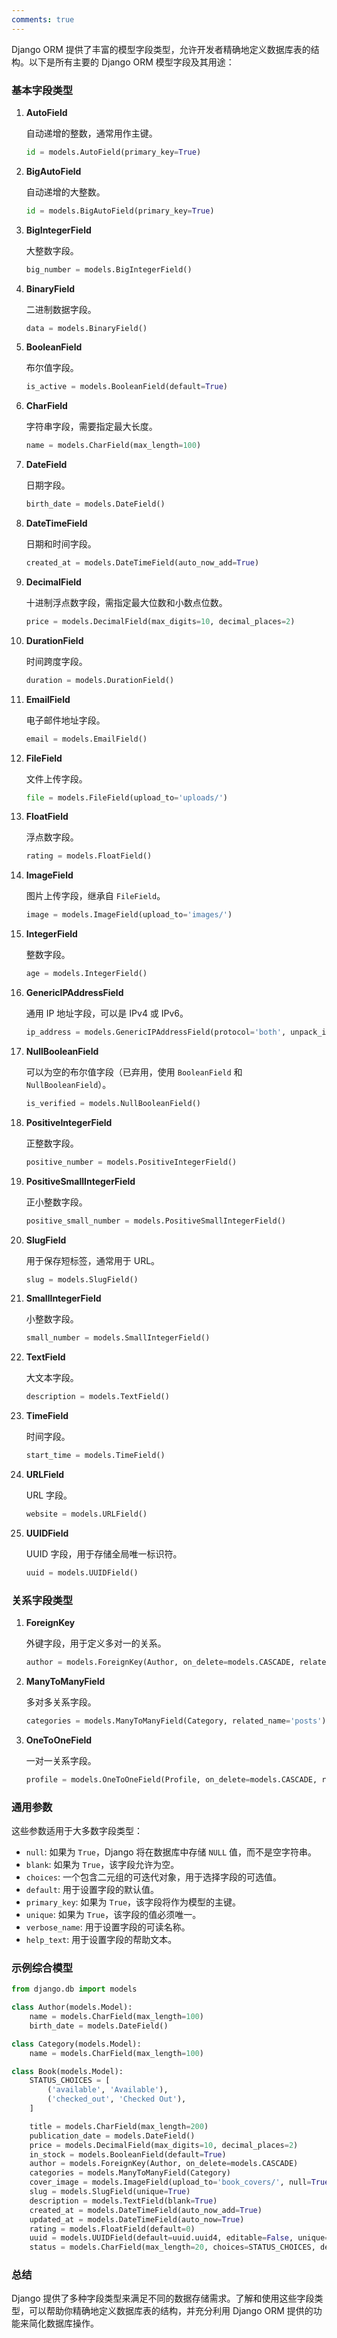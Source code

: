 ```yaml
---
comments: true
---
```


Django ORM 提供了丰富的模型字段类型，允许开发者精确地定义数据库表的结构。以下是所有主要的 Django ORM 模型字段及其用途：

### 基本字段类型

1. **AutoField**
   
    自动递增的整数，通常用作主键。

    ```python
    id = models.AutoField(primary_key=True)
    ```

2. **BigAutoField**
   
    自动递增的大整数。

    ```python
    id = models.BigAutoField(primary_key=True)
    ```

3. **BigIntegerField**
   
    大整数字段。

    ```python
    big_number = models.BigIntegerField()
    ```

4. **BinaryField**

    二进制数据字段。

    ```python
    data = models.BinaryField()
    ```

5. **BooleanField**

    布尔值字段。

    ```python
    is_active = models.BooleanField(default=True)
    ```

6. **CharField**

    字符串字段，需要指定最大长度。
    
    ```python
    name = models.CharField(max_length=100)
    ```

7. **DateField**

    日期字段。
    
    ```python
    birth_date = models.DateField()
    ```

8.  **DateTimeField**

    日期和时间字段。
    
    ```python
    created_at = models.DateTimeField(auto_now_add=True)
    ```

9.  **DecimalField**

    十进制浮点数字段，需指定最大位数和小数点位数。
    
    ```python
    price = models.DecimalField(max_digits=10, decimal_places=2)
    ```

10. **DurationField**

    时间跨度字段。
    
    ```python
    duration = models.DurationField()
    ```

11. **EmailField**

    电子邮件地址字段。
    
    ```python
    email = models.EmailField()
    ```

12. **FileField**

    文件上传字段。
    
    ```python
    file = models.FileField(upload_to='uploads/')
    ```

13. **FloatField**

    浮点数字段。
    
     ```python
     rating = models.FloatField()
     ```

14. **ImageField**

    图片上传字段，继承自 `FileField`。
    
    ```python
    image = models.ImageField(upload_to='images/')
    ```

15. **IntegerField**

    整数字段。
    
    ```python
    age = models.IntegerField()
    ```

16. **GenericIPAddressField**

    通用 IP 地址字段，可以是 IPv4 或 IPv6。
    
    ```python
    ip_address = models.GenericIPAddressField(protocol='both', unpack_ipv4=False)
    ```

17. **NullBooleanField**

    可以为空的布尔值字段（已弃用，使用 `BooleanField` 和 `NullBooleanField`）。
    
    ```python
    is_verified = models.NullBooleanField()
    ```

18. **PositiveIntegerField**

    正整数字段。
    
    ```python
    positive_number = models.PositiveIntegerField()
    ```

19. **PositiveSmallIntegerField**

    正小整数字段。
    
    ```python
    positive_small_number = models.PositiveSmallIntegerField()
    ```

20. **SlugField**

    用于保存短标签，通常用于 URL。
    
    ```python
    slug = models.SlugField()
    ```

21. **SmallIntegerField**

    小整数字段。
    
    ```python
    small_number = models.SmallIntegerField()
    ```

22. **TextField**

    大文本字段。
    
    ```python
    description = models.TextField()
    ```

23. **TimeField**

    时间字段。
    
    ```python
    start_time = models.TimeField()
    ```

24. **URLField**

    URL 字段。
    
    ```python
    website = models.URLField()
    ```

25. **UUIDField**

    UUID 字段，用于存储全局唯一标识符。
    
    ```python
    uuid = models.UUIDField()
    ```

### 关系字段类型

1. **ForeignKey**

    外键字段，用于定义多对一的关系。
    
    ```python
    author = models.ForeignKey(Author, on_delete=models.CASCADE, related_name='books')
    ```

2. **ManyToManyField**

    多对多关系字段。
    
    ```python
    categories = models.ManyToManyField(Category, related_name='posts')
    ```

3. **OneToOneField**

    一对一关系字段。
    
    ```python
    profile = models.OneToOneField(Profile, on_delete=models.CASCADE, related_name='user')
    ```

### 通用参数

这些参数适用于大多数字段类型：

- `null`: 如果为 `True`，Django 将在数据库中存储 `NULL` 值，而不是空字符串。
- `blank`: 如果为 `True`，该字段允许为空。
- `choices`: 一个包含二元组的可迭代对象，用于选择字段的可选值。
- `default`: 用于设置字段的默认值。
- `primary_key`: 如果为 `True`，该字段将作为模型的主键。
- `unique`: 如果为 `True`，该字段的值必须唯一。
- `verbose_name`: 用于设置字段的可读名称。
- `help_text`: 用于设置字段的帮助文本。

### 示例综合模型

```python
from django.db import models

class Author(models.Model):
    name = models.CharField(max_length=100)
    birth_date = models.DateField()

class Category(models.Model):
    name = models.CharField(max_length=100)

class Book(models.Model):
    STATUS_CHOICES = [
        ('available', 'Available'),
        ('checked_out', 'Checked Out'),
    ]

    title = models.CharField(max_length=200)
    publication_date = models.DateField()
    price = models.DecimalField(max_digits=10, decimal_places=2)
    in_stock = models.BooleanField(default=True)
    author = models.ForeignKey(Author, on_delete=models.CASCADE)
    categories = models.ManyToManyField(Category)
    cover_image = models.ImageField(upload_to='book_covers/', null=True, blank=True)
    slug = models.SlugField(unique=True)
    description = models.TextField(blank=True)
    created_at = models.DateTimeField(auto_now_add=True)
    updated_at = models.DateTimeField(auto_now=True)
    rating = models.FloatField(default=0)
    uuid = models.UUIDField(default=uuid.uuid4, editable=False, unique=True)
    status = models.CharField(max_length=20, choices=STATUS_CHOICES, default='available')
```

### 总结

Django 提供了多种字段类型来满足不同的数据存储需求。了解和使用这些字段类型，可以帮助你精确地定义数据库表的结构，并充分利用 Django ORM 提供的功能来简化数据库操作。
